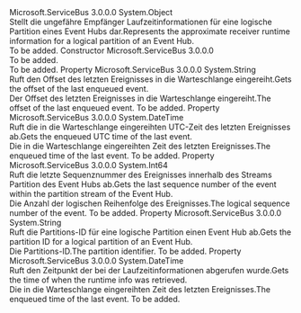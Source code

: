 <Type Name="ReceiverRuntimeInfo" FullName="Microsoft.ServiceBus.Messaging.ReceiverRuntimeInfo">
  <TypeSignature Language="C#" Value="public class ReceiverRuntimeInfo" />
  <TypeSignature Language="ILAsm" Value=".class public auto ansi beforefieldinit ReceiverRuntimeInfo extends System.Object" />
  <TypeSignature Language="DocId" Value="T:Microsoft.ServiceBus.Messaging.ReceiverRuntimeInfo" />
  <TypeSignature Language="VB.NET" Value="Public Class ReceiverRuntimeInfo" />
  <TypeSignature Language="F#" Value="type ReceiverRuntimeInfo = class" />
  <AssemblyInfo>
    <AssemblyName>Microsoft.ServiceBus</AssemblyName>
    <AssemblyVersion>3.0.0.0</AssemblyVersion>
  </AssemblyInfo>
  <Base>
    <BaseTypeName>System.Object</BaseTypeName>
  </Base>
  <Interfaces />
  <Docs>
    <summary><span data-ttu-id="76f9b-101">Stellt die ungefähre Empfänger Laufzeitinformationen für eine logische Partition eines Event Hubs dar.</span><span class="sxs-lookup"><span data-stu-id="76f9b-101">Represents the approximate receiver runtime information for a logical partition of an Event Hub.</span></span></summary>
    <remarks>To be added.</remarks>
  </Docs>
  <Members>
    <Member MemberName=".ctor">
      <MemberSignature Language="C#" Value="public ReceiverRuntimeInfo ();" />
      <MemberSignature Language="ILAsm" Value=".method public hidebysig specialname rtspecialname instance void .ctor() cil managed" />
      <MemberSignature Language="DocId" Value="M:Microsoft.ServiceBus.Messaging.ReceiverRuntimeInfo.#ctor" />
      <MemberSignature Language="VB.NET" Value="Public Sub New ()" />
      <MemberType>Constructor</MemberType>
      <AssemblyInfo>
        <AssemblyName>Microsoft.ServiceBus</AssemblyName>
        <AssemblyVersion>3.0.0.0</AssemblyVersion>
      </AssemblyInfo>
      <Parameters />
      <Docs>
        <summary>To be added.</summary>
        <remarks>To be added.</remarks>
      </Docs>
    </Member>
    <Member MemberName="LastEnqueuedOffset">
      <MemberSignature Language="C#" Value="public string LastEnqueuedOffset { get; }" />
      <MemberSignature Language="ILAsm" Value=".property instance string LastEnqueuedOffset" />
      <MemberSignature Language="DocId" Value="P:Microsoft.ServiceBus.Messaging.ReceiverRuntimeInfo.LastEnqueuedOffset" />
      <MemberSignature Language="VB.NET" Value="Public ReadOnly Property LastEnqueuedOffset As String" />
      <MemberSignature Language="F#" Value="member this.LastEnqueuedOffset : string" Usage="Microsoft.ServiceBus.Messaging.ReceiverRuntimeInfo.LastEnqueuedOffset" />
      <MemberType>Property</MemberType>
      <AssemblyInfo>
        <AssemblyName>Microsoft.ServiceBus</AssemblyName>
        <AssemblyVersion>3.0.0.0</AssemblyVersion>
      </AssemblyInfo>
      <ReturnValue>
        <ReturnType>System.String</ReturnType>
      </ReturnValue>
      <Docs>
        <summary><span data-ttu-id="76f9b-102">Ruft den Offset des letzten Ereignisses in die Warteschlange eingereiht.</span><span class="sxs-lookup"><span data-stu-id="76f9b-102">Gets the offset of the last enqueued event.</span></span></summary>
        <value><span data-ttu-id="76f9b-103">Der Offset des letzten Ereignisses in die Warteschlange eingereiht.</span><span class="sxs-lookup"><span data-stu-id="76f9b-103">The offset of the last enqueued event.</span></span></value>
        <remarks>To be added.</remarks>
      </Docs>
    </Member>
    <Member MemberName="LastEnqueuedTimeUtc">
      <MemberSignature Language="C#" Value="public DateTime LastEnqueuedTimeUtc { get; }" />
      <MemberSignature Language="ILAsm" Value=".property instance valuetype System.DateTime LastEnqueuedTimeUtc" />
      <MemberSignature Language="DocId" Value="P:Microsoft.ServiceBus.Messaging.ReceiverRuntimeInfo.LastEnqueuedTimeUtc" />
      <MemberSignature Language="VB.NET" Value="Public ReadOnly Property LastEnqueuedTimeUtc As DateTime" />
      <MemberSignature Language="F#" Value="member this.LastEnqueuedTimeUtc : DateTime" Usage="Microsoft.ServiceBus.Messaging.ReceiverRuntimeInfo.LastEnqueuedTimeUtc" />
      <MemberType>Property</MemberType>
      <AssemblyInfo>
        <AssemblyName>Microsoft.ServiceBus</AssemblyName>
        <AssemblyVersion>3.0.0.0</AssemblyVersion>
      </AssemblyInfo>
      <ReturnValue>
        <ReturnType>System.DateTime</ReturnType>
      </ReturnValue>
      <Docs>
        <summary><span data-ttu-id="76f9b-104">Ruft die in die Warteschlange eingereihten UTC-Zeit des letzten Ereignisses ab.</span><span class="sxs-lookup"><span data-stu-id="76f9b-104">Gets the enqueued UTC time of the last event.</span></span></summary>
        <value><span data-ttu-id="76f9b-105">Die in die Warteschlange eingereihten Zeit des letzten Ereignisses.</span><span class="sxs-lookup"><span data-stu-id="76f9b-105">The enqueued time of the last event.</span></span></value>
        <remarks>To be added.</remarks>
      </Docs>
    </Member>
    <Member MemberName="LastSequenceNumber">
      <MemberSignature Language="C#" Value="public long LastSequenceNumber { get; }" />
      <MemberSignature Language="ILAsm" Value=".property instance int64 LastSequenceNumber" />
      <MemberSignature Language="DocId" Value="P:Microsoft.ServiceBus.Messaging.ReceiverRuntimeInfo.LastSequenceNumber" />
      <MemberSignature Language="VB.NET" Value="Public ReadOnly Property LastSequenceNumber As Long" />
      <MemberSignature Language="F#" Value="member this.LastSequenceNumber : int64" Usage="Microsoft.ServiceBus.Messaging.ReceiverRuntimeInfo.LastSequenceNumber" />
      <MemberType>Property</MemberType>
      <AssemblyInfo>
        <AssemblyName>Microsoft.ServiceBus</AssemblyName>
        <AssemblyVersion>3.0.0.0</AssemblyVersion>
      </AssemblyInfo>
      <ReturnValue>
        <ReturnType>System.Int64</ReturnType>
      </ReturnValue>
      <Docs>
        <summary><span data-ttu-id="76f9b-106">Ruft die letzte Sequenznummer des Ereignisses innerhalb des Streams Partition des Event Hubs ab.</span><span class="sxs-lookup"><span data-stu-id="76f9b-106">Gets the last sequence number of the event within the partition stream of the Event Hub.</span></span></summary>
        <value><span data-ttu-id="76f9b-107">Die Anzahl der logischen Reihenfolge des Ereignisses.</span><span class="sxs-lookup"><span data-stu-id="76f9b-107">The logical sequence number of the event.</span></span></value>
        <remarks>To be added.</remarks>
      </Docs>
    </Member>
    <Member MemberName="PartitionId">
      <MemberSignature Language="C#" Value="public string PartitionId { get; }" />
      <MemberSignature Language="ILAsm" Value=".property instance string PartitionId" />
      <MemberSignature Language="DocId" Value="P:Microsoft.ServiceBus.Messaging.ReceiverRuntimeInfo.PartitionId" />
      <MemberSignature Language="VB.NET" Value="Public ReadOnly Property PartitionId As String" />
      <MemberSignature Language="F#" Value="member this.PartitionId : string" Usage="Microsoft.ServiceBus.Messaging.ReceiverRuntimeInfo.PartitionId" />
      <MemberType>Property</MemberType>
      <AssemblyInfo>
        <AssemblyName>Microsoft.ServiceBus</AssemblyName>
        <AssemblyVersion>3.0.0.0</AssemblyVersion>
      </AssemblyInfo>
      <ReturnValue>
        <ReturnType>System.String</ReturnType>
      </ReturnValue>
      <Docs>
        <summary><span data-ttu-id="76f9b-108">Ruft die Partitions-ID für eine logische Partition einen Event Hub ab.</span><span class="sxs-lookup"><span data-stu-id="76f9b-108">Gets the partition ID for a logical partition of an Event Hub.</span></span></summary>
        <value><span data-ttu-id="76f9b-109">Die Partitions-ID.</span><span class="sxs-lookup"><span data-stu-id="76f9b-109">The partition identifier.</span></span></value>
        <remarks>To be added.</remarks>
      </Docs>
    </Member>
    <Member MemberName="RetrievalTime">
      <MemberSignature Language="C#" Value="public DateTime RetrievalTime { get; }" />
      <MemberSignature Language="ILAsm" Value=".property instance valuetype System.DateTime RetrievalTime" />
      <MemberSignature Language="DocId" Value="P:Microsoft.ServiceBus.Messaging.ReceiverRuntimeInfo.RetrievalTime" />
      <MemberSignature Language="VB.NET" Value="Public ReadOnly Property RetrievalTime As DateTime" />
      <MemberSignature Language="F#" Value="member this.RetrievalTime : DateTime" Usage="Microsoft.ServiceBus.Messaging.ReceiverRuntimeInfo.RetrievalTime" />
      <MemberType>Property</MemberType>
      <AssemblyInfo>
        <AssemblyName>Microsoft.ServiceBus</AssemblyName>
        <AssemblyVersion>3.0.0.0</AssemblyVersion>
      </AssemblyInfo>
      <ReturnValue>
        <ReturnType>System.DateTime</ReturnType>
      </ReturnValue>
      <Docs>
        <summary><span data-ttu-id="76f9b-110">Ruft den Zeitpunkt der bei der Laufzeitinformationen abgerufen wurde.</span><span class="sxs-lookup"><span data-stu-id="76f9b-110">Gets the time of when the runtime info was retrieved.</span></span></summary>
        <value><span data-ttu-id="76f9b-111">Die in die Warteschlange eingereihten Zeit des letzten Ereignisses.</span><span class="sxs-lookup"><span data-stu-id="76f9b-111">The enqueued time of the last event.</span></span></value>
        <remarks>To be added.</remarks>
      </Docs>
    </Member>
  </Members>
</Type>